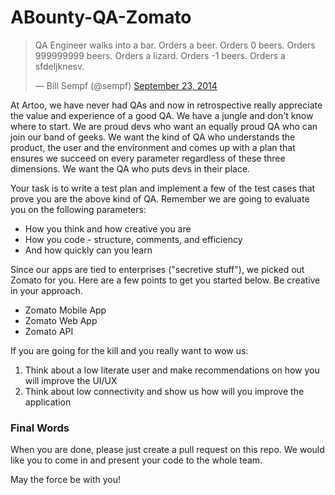 ABounty-QA-Zomato
=================

<blockquote class="twitter-tweet" lang="en"><p lang="nl" dir="ltr">QA Engineer walks into a bar. Orders a beer. Orders 0 beers. Orders 999999999 beers. Orders a lizard. Orders -1 beers. Orders a sfdeljknesv.</p>&mdash; Bill Sempf (@sempf) <a href="https://twitter.com/sempf/status/514473420277694465">September 23, 2014</a></blockquote>

At Artoo, we have never had QAs and now in retrospective really appreciate the value and experience of a good QA. We have a jungle and don't know where to start. We are proud devs who want an equally proud QA who can join our band of geeks. We want the kind of QA who understands the product, the user and the environment and comes up with a plan that ensures we succeed on every parameter regardless of these three dimensions. We want the QA who puts devs in their place.

Your task is to write a test plan and implement a few of the test cases that prove you are the above kind of QA. Remember we are going to evaluate you on the following parameters:
 * How you think and how creative you are
 * How you code - structure, comments, and efficiency
 * And how quickly can you learn

Since our apps are tied to enterprises ("secretive stuff"), we picked out Zomato for you. Here are a few points to get you started below. Be creative in your approach.

* Zomato Mobile App
* Zomato Web App
* Zomato API

If you are going for the kill and you really want to wow us:

1. Think about a low literate user and make recommendations on how you will improve the UI/UX
2. Think about low connectivity and show us how will you improve the application

### Final Words
When you are done, please just create a pull request on this repo. We would like you to come in and present your code to the whole team. 

May the force be with you!
